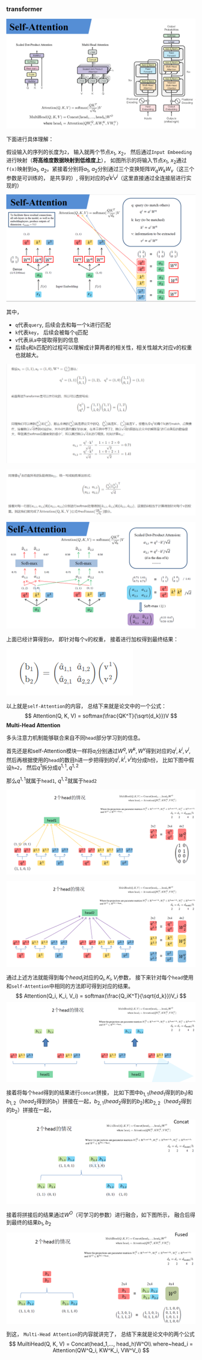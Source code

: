 ### transformer

![image-20220826215718705](../img/image-20220826215718705.png)

下面进行具体理解：

假设输入的序列的长度为`2`， 输入就两个节点$x_1$, $x_2$， 然后通过`Input Embeeding`进行映射（**将高维度数据映射到低维度上**）， 如图所示的将输入节点$x_1$, $x_2$通过`f(x)`映射到$a_1$, $a_2$。紧接着分别将$a_1$, $a_2$分别通过三个变换矩阵$W_q$$W_k$$W_v$（这三个参数是可训练的， 是共享的）, 得到对应的$q^i$$k^i$$v^i$（这里直接通过全连接层进行实现的）

![image-20220826220503612](../img/image-20220826220503612.png)

其中， 

* `q`代表`query`, 后续会去和每一个`k`进行匹配
* `k`代表`key`， 后续会被每个`q`匹配
* `v`代表从`a`中提取得到的信息
* 后续`q`和`k`匹配的过程可以理解成计算两者的相关性，相关性越大对应v的权重也就越大。

![image-20220826220944213](../img/image-20220826220944213.png)

![image-20220826220957573](../img/image-20220826220957573.png)

![image-20220826224340396](../img/image-20220826224340396.png)

上面已经计算得到$\alpha$， 即针对每个`v`的权重， 接着进行加权得到最终结果：

![image-20220826224447460](../img/image-20220826224447460.png)

以上就是`self-Attention`的内容， 总结下来就是论文中的一个公式：
$$
Attention(Q, K, V) = softmax(\frac{QK^T}{\sqrt{d_k}})V
$$
**Multi-Head Attention**

多头注意力机制能够联合来自不同`head`部分学习到的信息。

首先还是和self-Attention模块一样将$a_i$分别通过$W^q, W^k, W^v$得到对应的$q^i, k^i, v^i$, 然后再根据使用的`head`的数目`h`进一步把得到的$q^i, k^i, v^i$均分成h份， 比如下图中假设`h=2`， 然后$q^1$拆分成$q^{1,1}, q^{1, 2}$

那么$q^{1, 1}$就属于`head1`, $q^{1, 2}$就属于`head2`

![image-20220826225258491](../img/image-20220826225258491.png)

![image-20220826225340414](../img/image-20220826225340414.png)

通过上述方法就能得到每个$head_i$对应的$Q_i, K_i, V_i$参数， 接下来针对每个`head`使用和`self-Attention`中相同的方法即可得到对应的结果。
$$
Attention(Q_i, K_i, V_i) = softmax(\frac{Q_iK^T}{\sqrt{d_k}})V_i
$$
![image-20220827085729782](../img/image-20220827085729782.png)

接着将每个`head`得到的结果进行`concat`拼接， 比如下图中$b_{1, 1}$($head_1$得到的$b_1$)和$b_{1, 2}$（$head_2$得到的$b_1$）拼接在一起，$b_{2, 1}$($head_2$得到的$b_2$)和$b_{2, 2}$（$head_2$得到的$b_2$）拼接在一起，

![image-20220827090353062](../img/image-20220827090353062.png)

接着将拼接后的结果通过$W^O$（可学习的参数）进行融合，如下图所示， 融合后得到最终的结果$b_1, b_2$

![image-20220827090626026](../img/image-20220827090626026.png)

到这， `Multi-Head Attention`的内容就讲完了， 总结下来就是论文中的两个公式
$$
MuiltiHead(Q, K, V) = Concat(head_1,..., head_h)W^O\\
where~head_i = Attention(QW^Q_i, KW^K_i, VW^V_i)
$$
